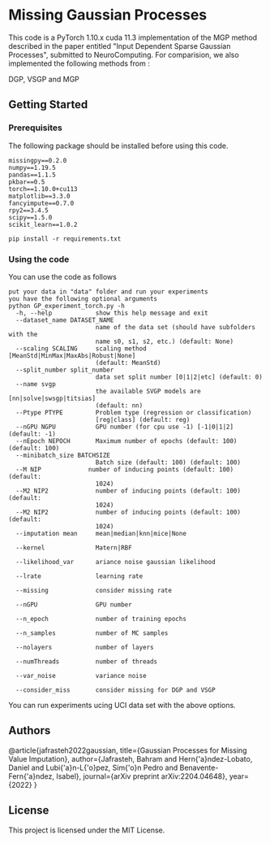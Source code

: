 # Missing Gaussian Processes

This code is a PyTorch 1.10.x cuda 11.3 implementation of the MGP method described in the paper entitled "Input Dependent Sparse Gaussian Processes", submitted to NeuroComputing. 
For comparision, we also implemented the following methods from :

DGP, VSGP and MGP



## Getting Started


### Prerequisites

The following package should be installed before using this code.

```
missingpy==0.2.0
numpy==1.19.5
pandas==1.1.5
pkbar==0.5
torch==1.10.0+cu113
matplotlib==3.3.0
fancyimpute==0.7.0
rpy2==3.4.5
scipy==1.5.0
scikit_learn==1.0.2

pip install -r requirements.txt

```

### Using the code
You can use the code as follows

```
put your data in "data" folder and run your experiments
you have the following optional arguments
python GP_experiment_torch.py -h
  -h, --help            show this help message and exit
  --dataset_name DATASET_NAME
                        name of the data set (should have subfolders with the
                        name s0, s1, s2, etc.) (default: None)
  --scaling SCALING     scaling method [MeanStd|MinMax|MaxAbs|Robust|None]
                        (default: MeanStd)
  --split_number split_number
                        data set split number [0|1|2|etc] (default: 0)
  --name svgp
                        the available SVGP models are [nn|solve|swsgp|titsias]
                        (default: nn)
  --Ptype PTYPE         Problem type (regression or classification)
                        [reg|class] (default: reg)
  --nGPU NGPU           GPU number (for cpu use -1) [-1|0|1|2] (default: -1)
  --nEpoch NEPOCH       Maximum number of epochs (default: 100) (default: 100)
  --minibatch_size BATCHSIZE
                        Batch size (default: 100) (default: 100)
  --M NIP             number of inducing points (default: 100) (default:
                        1024)
  --M2 NIP2             number of inducing points (default: 100) (default:
                        1024)
  --M2 NIP2             number of inducing points (default: 100) (default:
                        1024)     
  --imputation mean     mean|median|knn|mice|None
  
  --kernel              Matern|RBF
  
  --likelihood_var      ariance noise gaussian likelihood
  
  --lrate               learning rate
  
  --missing             consider missing rate
  
  --nGPU                GPU number
  
  --n_epoch             number of training epochs
  
  --n_samples           number of MC samples
  
  --nolayers            number of layers
  
  --numThreads          number of threads
  
  --var_noise           variance noise
  
  --consider_miss       consider missing for DGP and VSGP

```

You can run experiments ucing UCI data set with the above options.



## Authors
@article{jafrasteh2022gaussian,
  title={Gaussian Processes for Missing Value Imputation},
  author={Jafrasteh, Bahram and Hern{\'a}ndez-Lobato, Daniel and Lubi{\'a}n-L{\'o}pez, Sim{\'o}n Pedro and Benavente-Fern{\'a}ndez, Isabel},
  journal={arXiv preprint arXiv:2204.04648},
  year={2022}
}


## License

This project is licensed under the MIT License.

